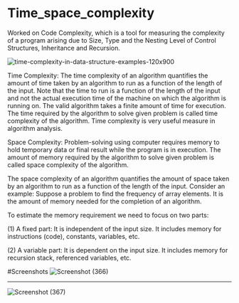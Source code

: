# Time_space_complexity
Worked on Code Complexity, which is a tool for measuring the complexity of a program arising due to Size, Type and the Nesting Level of Control
Structures, Inheritance and Recursion.

![time-complexity-in-data-structure-examples-120x900](https://github.com/singh-hub1/Time_space_complexity/assets/63784168/f8b3152b-831e-49ed-ac11-3640162a299e)

Time Complexity: The time complexity of an algorithm quantifies the amount of time taken by an algorithm to run as a function of the length of the input. Note that the time to run is a function of the length of the input and not the actual execution time of the machine on which the algorithm is running on.
The valid algorithm takes a finite amount of time for execution. The time required by the algorithm to solve given problem is called time complexity  of the algorithm. Time complexity is very useful measure in algorithm analysis.

Space Complexity: 
Problem-solving using computer requires memory to hold temporary data or final result while the program is in execution. The amount of memory required by the algorithm to solve given problem is called space complexity of the algorithm.

The space complexity of an algorithm quantifies the amount of space taken by an algorithm to run as a function of the length of the input. Consider an example: Suppose a problem to find the frequency of array elements.
It is the amount of memory needed for the completion of an algorithm. 

To estimate the memory requirement we need to focus on two parts: 

(1) A fixed part: It is independent of the input size. It includes memory for instructions (code), constants, variables, etc.

(2) A variable part: It is dependent on the input size. It includes memory for recursion stack, referenced variables, etc.

#Screenshots
![Screenshot (366)](https://github.com/singh-hub1/Time_space_complexity/assets/63784168/9e41d5c9-48eb-48b9-88be-4eb32954c8b7)

------------------------------------------------------------------------------------------------------------------------------------------------------------------------------------------------------------------------------------------------

![Screenshot (367)](https://github.com/singh-hub1/Time_space_complexity/assets/63784168/05971acf-8aea-459e-9e08-de86fdaa9b5a)
